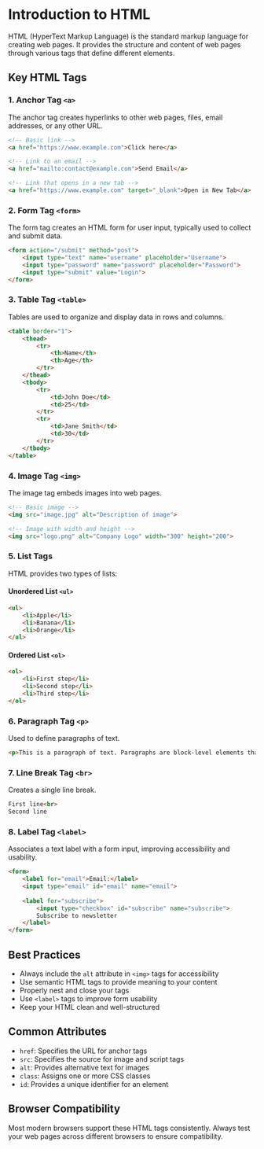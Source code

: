# Introduction to HTML

HTML (HyperText Markup Language) is the standard markup language for creating web pages. It provides the structure and content of web pages through various tags that define different elements.

## Key HTML Tags

### 1. Anchor Tag `<a>`
The anchor tag creates hyperlinks to other web pages, files, email addresses, or any other URL.

```html
<!-- Basic link -->
<a href="https://www.example.com">Click here</a>

<!-- Link to an email -->
<a href="mailto:contact@example.com">Send Email</a>

<!-- Link that opens in a new tab -->
<a href="https://www.example.com" target="_blank">Open in New Tab</a>
```

### 2. Form Tag `<form>`
The form tag creates an HTML form for user input, typically used to collect and submit data.

```html
<form action="/submit" method="post">
    <input type="text" name="username" placeholder="Username">
    <input type="password" name="password" placeholder="Password">
    <input type="submit" value="Login">
</form>
```

### 3. Table Tag `<table>`
Tables are used to organize and display data in rows and columns.

```html
<table border="1">
    <thead>
        <tr>
            <th>Name</th>
            <th>Age</th>
        </tr>
    </thead>
    <tbody>
        <tr>
            <td>John Doe</td>
            <td>25</td>
        </tr>
        <tr>
            <td>Jane Smith</td>
            <td>30</td>
        </tr>
    </tbody>
</table>
```

### 4. Image Tag `<img>`
The image tag embeds images into web pages.

```html
<!-- Basic image -->
<img src="image.jpg" alt="Description of image">

<!-- Image with width and height -->
<img src="logo.png" alt="Company Logo" width="300" height="200">
```

### 5. List Tags
HTML provides two types of lists:

#### Unordered List `<ul>`
```html
<ul>
    <li>Apple</li>
    <li>Banana</li>
    <li>Orange</li>
</ul>
```

#### Ordered List `<ol>`
```html
<ol>
    <li>First step</li>
    <li>Second step</li>
    <li>Third step</li>
</ol>
```

### 6. Paragraph Tag `<p>`
Used to define paragraphs of text.

```html
<p>This is a paragraph of text. Paragraphs are block-level elements that provide structure to written content.</p>
```

### 7. Line Break Tag `<br>`
Creates a single line break.

```html
First line<br>
Second line
```

### 8. Label Tag `<label>`
Associates a text label with a form input, improving accessibility and usability.

```html
<form>
    <label for="email">Email:</label>
    <input type="email" id="email" name="email">
    
    <label for="subscribe">
        <input type="checkbox" id="subscribe" name="subscribe">
        Subscribe to newsletter
    </label>
</form>
```

## Best Practices
- Always include the `alt` attribute in `<img>` tags for accessibility
- Use semantic HTML tags to provide meaning to your content
- Properly nest and close your tags
- Use `<label>` tags to improve form usability
- Keep your HTML clean and well-structured

## Common Attributes
- `href`: Specifies the URL for anchor tags
- `src`: Specifies the source for image and script tags
- `alt`: Provides alternative text for images
- `class`: Assigns one or more CSS classes
- `id`: Provides a unique identifier for an element

## Browser Compatibility
Most modern browsers support these HTML tags consistently. Always test your web pages across different browsers to ensure compatibility.